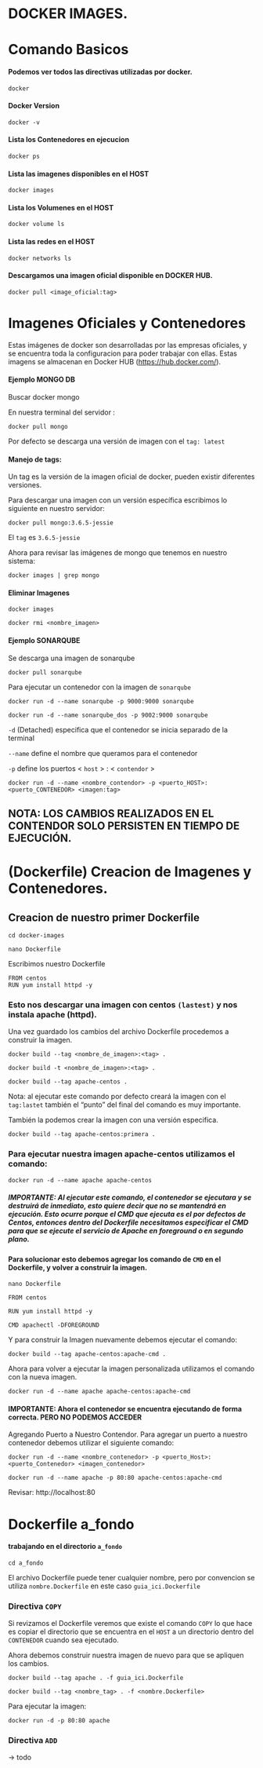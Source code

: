 # DOCKER IMAGES.

# Comando Basicos

#### Podemos ver todos las directivas utilizadas por docker.
```
docker
```
#### Docker Version
```
docker -v
```
#### Lista los Contenedores en ejecucion
```
docker ps
```
#### Lista las imagenes disponibles en el HOST
```
docker images
```
#### Lista los Volumenes en el HOST
```
docker volume ls
```
#### Lista las redes en el HOST
```
docker networks ls
```
#### Descargamos una imagen oficial disponible en DOCKER HUB.
```
docker pull <image_oficial:tag>
```


# Imagenes Oficiales y Contenedores

Estas imágenes de docker son desarrolladas por las empresas oficiales, y se encuentra toda la configuracion para poder trabajar con ellas. Estas imagens se almacenan en Docker HUB (https://hub.docker.com/).

#### Ejemplo MONGO DB

Buscar docker mongo

En nuestra terminal del servidor :

```
docker pull mongo

```

Por defecto se descarga una versión de imagen con el `tag: latest` 

#### Manejo de tags:
Un tag es la versión de la imagen oficial de docker, pueden existir diferentes versiones.

Para descargar una imagen con un versión específica escribimos lo siguiente en nuestro servidor:

```
docker pull mongo:3.6.5-jessie

```

El `tag` es  `3.6.5-jessie`

Ahora para revisar las imágenes de mongo que tenemos en nuestro sistema:

```
docker images | grep mongo

```
#### Eliminar Imagenes 

```
docker images 

```

```
docker rmi <nombre_imagen>

```
#### Ejemplo SONARQUBE


Se descarga una imagen de sonarqube
```
docker pull sonarqube
```
Para ejecutar un contenedor con la imagen de `sonarqube`
```
docker run -d --name sonarqube -p 9000:9000 sonarqube
```
```
docker run -d --name sonarqube_dos -p 9002:9000 sonarqube
```


`-d` (Detached) especifica que el contenedor se inicia separado de la terminal

`--name` define el nombre que queramos para el contenedor

`-p` define los puertos < `host` > : < `contendor` >

```
docker run -d --name <nombre_contendor> -p <puerto_HOST>:<puerto_CONTENEDOR> <imagen:tag>
```
## NOTA: LOS CAMBIOS REALIZADOS EN EL CONTENDOR SOLO PERSISTEN EN TIEMPO DE EJECUCIÓN. 

# (Dockerfile) Creacion de Imagenes y Contenedores.

## Creacion de nuestro primer Dockerfile

```
cd docker-images

nano Dockerfile
```
Escribimos nuestro Dockerfile

```
FROM centos
RUN yum install httpd -y
```
### Esto nos descargar una imagen con centos `(lastest)` y nos instala apache (httpd).
Una vez guardado los cambios del archivo Dockerfile procedemos a construir la imagen.
```
docker build --tag <nombre_de_imagen>:<tag> .
```
```
docker build -t <nombre_de_imagen>:<tag> .
```
```
docker build --tag apache-centos .
```
Nota: al ejecutar este comando por defecto creará la imagen con el `tag:lastet` también el “punto” del final del comando es muy importante.

También la podemos crear la imagen con una versión especifica.
```
docker build --tag apache-centos:primera .
```
### Para ejecutar nuestra imagen apache-centos utilizamos el comando:

```
docker run -d --name apache apache-centos
```

#####  IMPORTANTE: Al ejecutar este comando, el contenedor se ejecutara y se destruirá de inmediato, esto quiere decir que no se mantendrá en ejecución. Esto ocurre porque el CMD que ejecuta es el por defectos de  Centos, entonces dentro del Dockerfile necesitamos especificar el CMD para que se ejecute el servicio de Apache en foreground o en segundo plano.

#### Para solucionar esto debemos agregar los comando de `CMD`  en el Dockerfile, y volver a construir la imagen.
```
nano Dockerfile
```
```
FROM centos

RUN yum install httpd -y

CMD apachectl -DFOREGROUND
```
Y para construir la Imagen nuevamente debemos ejecutar el comando:
```
docker build --tag apache-centos:apache-cmd .
```
 Ahora para volver a ejecutar la imagen personalizada utilizamos el comando con la nueva imagen.
```
docker run -d --name apache apache-centos:apache-cmd
```

#### IMPORTANTE: Ahora el contenedor se encuentra ejecutando de forma correcta. PERO NO PODEMOS ACCEDER

Agregando Puerto a Nuestro Contendor.
Para agregar un puerto a nuestro contenedor debemos utilizar el siguiente comando:

```
docker run -d --name <nombre_contenedor> -p <puerto_Host>:<puerto_Contenedor> <imagen_contenedor>
```
```
docker run -d --name apache -p 80:80 apache-centos:apache-cmd
```

Revisar: http://localhost:80

# Dockerfile a_fondo
#### trabajando en el directorio `a_fondo`
```
cd a_fondo
```

El archivo Dockerfile puede tener cualquier nombre, pero por convencion se utiliza `nombre.Dockerfile` en este caso `guia_ici.Dockerfile`

### Directiva `COPY`
Si revizamos el Dockerfile veremos que existe el comando `COPY` lo que hace es copiar el directorio que se encuentra en el `HOST` a un directorio dentro del `CONTENEDOR` cuando sea ejecutado.

Ahora debemos construir nuestra imagen de nuevo para que se apliquen los cambios.

```
docker build --tag apache . -f guia_ici.Dockerfile
```

```
docker build --tag <nombre_tag> . -f <nombre.Dockerfile>
```

Para ejecutar la imagen:

```
docker run -d -p 80:80 apache
```

### Directiva `ADD`
-> todo




